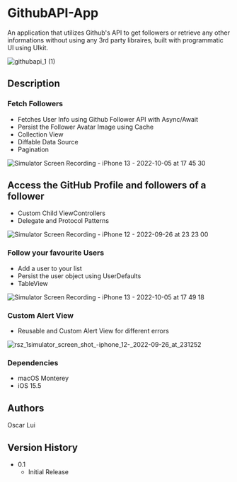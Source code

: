 
# GithubAPI-App

An application that utilizes Github's API to get followers or retrieve any other informations without using any 3rd party libraires, built with programmatic UI using UIkit.

![githubapi_1 (1)](https://user-images.githubusercontent.com/88272090/192276477-ac8b3b29-fb0c-4bc3-98db-fcf017f0391e.gif)



## Description

### Fetch Followers
* Fetches User Info using Github Follower API with Async/Await
* Persist the Follower Avatar Image using Cache
* Collection View
* Diffable Data Source 
* Pagination

![Simulator Screen Recording - iPhone 13 - 2022-10-05 at 17 45 30](https://user-images.githubusercontent.com/88272090/194032270-36415edf-9d1b-4293-a072-89cdcc1aa339.gif)



## Access the GitHub Profile and followers of a follower 
* Custom Child ViewControllers
* Delegate and Protocol Patterns

![Simulator Screen Recording - iPhone 12 - 2022-09-26 at 23 23 00](https://user-images.githubusercontent.com/88272090/192317123-fec40cf3-d369-4c84-a819-051d34f0b5db.gif)



### Follow your favourite Users
* Add a user to your list
* Persist the user object using UserDefaults
* TableView 

![Simulator Screen Recording - iPhone 13 - 2022-10-05 at 17 49 18](https://user-images.githubusercontent.com/88272090/194032796-a7936a63-586a-46f4-8b3e-280a8481180a.gif)



### Custom Alert View
* Reusable and Custom Alert View for different errors


![rsz_1simulator_screen_shot_-_iphone_12_-_2022-09-26_at_231252](https://user-images.githubusercontent.com/88272090/192314762-f3736e4e-3db7-4d7e-b3b0-049b68c858c6.png)



### Dependencies

* macOS Monterey 
* iOS 15.5

## Authors

Oscar Lui

## Version History

* 0.1
    * Initial Release
